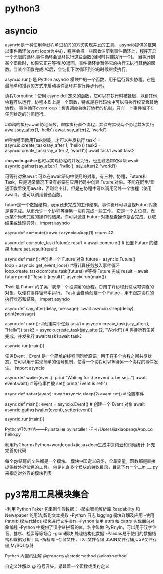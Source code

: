 # python3


# asyncio
asyncio是一种使用单线程单进程的的方式实现并发的工具。
asyncio提供的框架以事件循环(event loop)为中心，程序会把一些函数注册到事件循环上，程序开启一个无限的循环,事件循环会循环执行这些函数(但同时只能执行一个)。
当执行到某个函数时，如果它正在等待I/O返回，事件循环会暂停它的执行去执行其他的函数。当某个函数完成I/O后，会恢复下次循环到它的时候继续执行。

asyncio.run() 是 Python asyncio 模块中的一个函数，用于运行异步协程。它是最简单和推荐的方式来启动事件循环并执行异步代码。

协程Coroutine：使用 async def 定义的函数，它可以在执行时被挂起，以便其他协程可以运行。协程本质上是一个函数，特点是在代码块中可以将执行权交给其他协程。
事件循环event loop：负责调度和执行协程的机制。只有一个事件循环在任何给定的时间运行。

#单纯的执行await协程函数，顺序执行两个协程，并没有实现两个协程并发执行
await say_after(1, 'hello')
await say_after(2, 'world')

#将协程函数用Task封装，才可以并发执行
task1 = asyncio.create_task(say_after(1, 'hello'))
task2 = asyncio.create_task(say_after(2, 'world'))
await task1
await task2

#asyncio.gather也可以实现协程的并发执行，也是最通常的做法
await asyncio.gather(say_after(1, 'hello'), say_after(2, 'world'))

可等待对象await
可以在await语句中使用的对象，有三种，协程，Future和Task，只是通常情况下没有必要在应用代码中创建 Future 对象。不能在同步/普通函数里使用await，否则会出错。但是在协程中可以调用另外一个协程（使用await），也可以调用普通函数。

future是一个数据结构，表示还未完成的工作结果。事件循环可以监视Future对象是否完成。从而允许一个协程等待另一协程完成一些工作。
它是一个占位符，表示某个尚未完成的操作的结果。你可以通过 Future 对象检查操作是否完成、获取结果或处理异常。
import asyncio

async def compute():
    await asyncio.sleep(1)
    return 42

async def compute_task(future):
    result = await compute()
    # 设置 Future 的结果
    future.set_result(result)

async def main():
    #创建一个 Future 对象
    future = asyncio.Future()  
    loop = asyncio.get_event_loop()
    #将计算任务放入事件循环
    loop.create_task(compute_task(future))
    #等待 Future 完成
    result = await future
    print(f"Result: {result}")
asyncio.run(main())

Task 是 Future 的子类，表示一个被调度的协程。它用于将协程封装成可调度的对象，以便在事件循环中运行。
Task 会自动创建一个 Future，用于跟踪协程的执行状态和结果。
import asyncio

async def say_after(delay, message):
    await asyncio.sleep(delay)
    print(message)

async def main():
    #创建两个任务
    task1 = asyncio.create_task(say_after(1, "Hello"))
    task2 = asyncio.create_task(say_after(2, "World"))
    # 等待所有任务完成，并发执行
    await task1
    await task2

asyncio.run(main())

任务Event：Event 是一个简单的线程间同步原语，用于在多个协程之间共享状态。它可以用于实现简单的信号机制，使得一个协程可以等待另一个协程的事件发生。
import asyncio

async def waiter(event):
    print("Waiting for the event to be set...")
    await event.wait()  # 等待事件被 set()
    print("Event is set!")

async def setter(event):
    await asyncio.sleep(2)
    event.set()  # 设置事件

async def main():
    event = asyncio.Event()  # 创建一个 Event 对象
    await asyncio.gather(waiter(event), setter(event))

asyncio.run(main())


Python打包方法——Pyinstaller
pyinstaller -F -i /Users/jiaxiaopeng/App.ico hello.py

利用PyCharm+Python+wordcloud+jieba+docx生成中文词云和词频统计-补充完善的代码


每个py结尾的文件都是一个模块。
模块中国定义的类，全局变量，函数都是直接提供给外界使用的工具。
包是包含多个模块的特殊目录，目录下有一个__init__.py来指定对外界的模块列表


# py3常用工具模块集合
-利用 Python Faker 包来制作假数据：
-爬虫智能解析库 Readability 和 Newspaper 的用法,智能文本提取
-Python 日志 logging 模块详解及应用
-使用 Pathlib 模块代替os 模快进行文件操作
-Python 使用 attrs 和 cattrs 实现面向对象编程
-Python 中提供了汉字转拼音的库，名字叫做 PyPinyin，可以用于汉字注音、排序、检索等等场合
-glom模块 处理结构化数据
-Pandas易于使用的数据结构和数据分析工具
-解析库
-存储文件，TXT文件存储,JSON文件存储,CSV文件存储,MySQL存储



Python 内置的注解
@property
@staticmethod
@classmethod

自定义注解以 @ 符号开头，紧跟着一个函数或类的定义

    